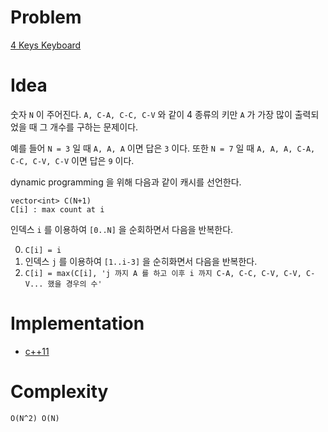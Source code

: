 # Problem

[4 Keys Keyboard](https://leetcode.com/problems/4-keys-keyboard/)

# Idea

숫자 `N` 이 주어진다. `A, C-A, C-C, C-V` 와 같이 4 종류의
키만 `A` 가 가장 많이 출력되었을 때 그 개수를 구하는 문제이다.

예를 들어 `N = 3` 일 때 `A, A, A` 이면 답은 `3` 이다.
또한 `N = 7` 일 때 `A, A, A, C-A, C-C, C-V, C-V` 이면 답은 `9` 이다.

dynamic programming 을 위해 다음과 같이 캐시를 선언한다.

```
vector<int> C(N+1)
C[i] : max count at i
```

인덱스 `i` 를 이용하여 `[0..N]` 을 순회하면서 다음을 반복한다.

0. `C[i] = i`
1. 인덱스 `j` 를 이용하여 `[1..i-3]` 을 순히화면서 다음을 반복한다.
  0. `C[i] = max(C[i], 'j 까지 A 를 하고 이후 i 까지 C-A, C-C, C-V, C-V,
     C-V... 했을 경우의 수'`

# Implementation

* [c++11](a.cpp)

# Complexity

```
O(N^2) O(N)
```
